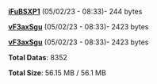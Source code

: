 [**iFuBSXP1**](/data/iFuBSXP1.txt) (05/02/23 - 08:33)- 244 bytes

[**vF3axSgu**](/data/vF3axSgu.txt) (05/02/23 - 08:33)- 2423 bytes

[**vF3axSgu**](/data/vF3axSgu.txt) (05/02/23 - 08:33)- 2423 bytes

**Total Datas**: 8352

**Total Size**: 56.15 MB / 56.1 MB
